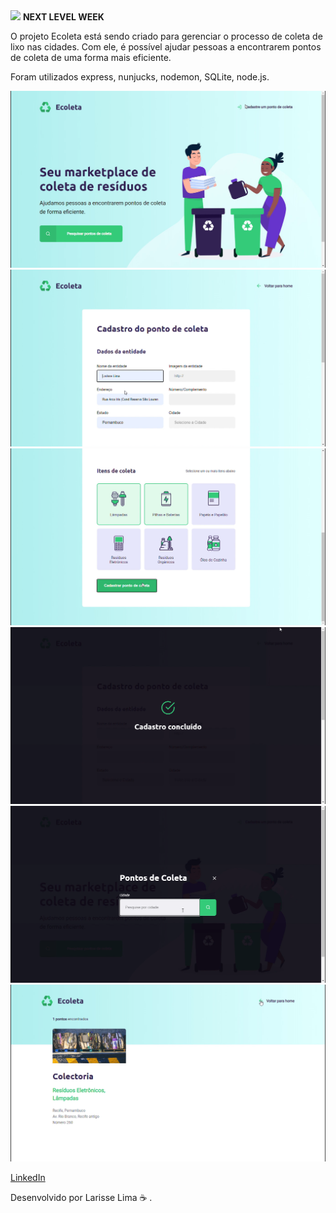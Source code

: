 <img src="src/logo-casa-criativa.png">
<strong>NEXT LEVEL WEEK</strong><br>

O projeto Ecoleta está sendo criado para gerenciar o processo de coleta de lixo nas cidades. Com ele, é possível ajudar pessoas a encontrarem pontos de coleta de uma forma mais eficiente.<br>

Foram utilizados express, nunjucks, nodemon, SQLite, node.js.

<img src="prints/print1.png">
<img src="prints/print2.png">
<img src="prints/print3.png">
<img src="prints/print4.png">
<img src="prints/print5.png">
<img src="prints/print6.png">


[ LinkedIn ](https://www.linkedin.com/in/larisselima/)

Desenvolvido por Larisse Lima ☕ .